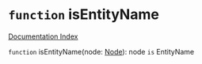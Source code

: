 # `function` isEntityName

[Documentation Index](../README.md)

`function` isEntityName(node: [Node](../interface.Node/README.md)): node `is` EntityName
